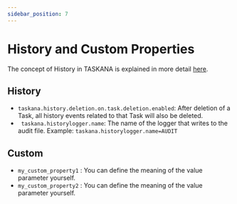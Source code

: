 ```yaml
---
sidebar_position: 7
---
```


# History and Custom Properties

The concept of History in TASKANA is explained in more detail [here](../features/history-SPI.md). 

## History

- ``taskana.history.deletion.on.task.deletion.enabled``: After deletion of a Task, all history events related to that Task will also be deleted.
- ``` taskana.historylogger.name```: The name of the logger that writes to the audit file.
        Example:
        ``` taskana.historylogger.name=AUDIT ```

## Custom

- ``my_custom_property1`` : You can define the meaning of the value parameter yourself.
- ``my_custom_property2`` : You can define the meaning of the value parameter yourself.